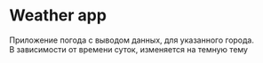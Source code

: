 # Weather app
Приложение погода с выводом данных, для указанного города. </br>
В зависимости от времени суток, изменяется на темную тему
